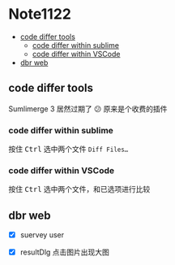 # Note1122

<!-- MarkdownTOC -->

- [code differ tools](#code-differ-tools)
    + [code differ within sublime](#code-differ-within-sublime)
    + [code differ within VSCode](#code-differ-within-vscode)
- [dbr web](#dbr-web)

<!-- /MarkdownTOC -->

## code differ tools

Sumlimerge 3 居然过期了 :confused: 原来是个收费的插件

### code differ within sublime

按住 <kbd>Ctrl</kbd> 选中两个文件 `Diff Files…`

### code differ within VSCode

按住 <kbd>Ctrl</kbd> 选中两个文件，和已选项进行比较


## dbr web

- [x] suervey user
- [x] resultDlg 点击图片出现大图

